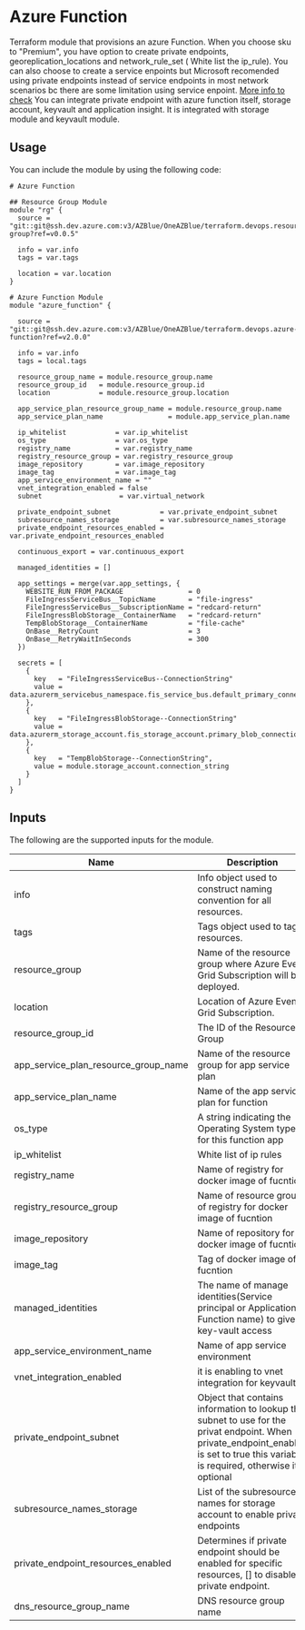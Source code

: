 # Azure Function 
Terraform module that provisions an azure Function. When you choose sku to "Premium", you have option to create private endpoints,  georeplication_locations and network_rule_set ( White list the ip_rule). You can also choose to create a service enpoints but Microsoft recomended using private endpoints instead of service endpoints in most network scenarios bc there are some limitation using service enpoint. [More info to check](https://docs.microsoft.com/en-us/azure/container-registry/container-registry-vnet)
You can integrate private endpoint with azure function itself, storage account, keyvault and application insight. It is integrated with storage module and keyvault module. 

## Usage
You can include the module by using the following code:

```
# Azure Function

## Resource Group Module
module "rg" {
  source = "git::git@ssh.dev.azure.com:v3/AZBlue/OneAZBlue/terraform.devops.resource-group?ref=v0.0.5"

  info = var.info
  tags = var.tags

  location = var.location
}

# Azure Function Module
module "azure_function" {

  source = "git::git@ssh.dev.azure.com:v3/AZBlue/OneAZBlue/terraform.devops.azure-function?ref=v2.0.0"
  
  info = var.info
  tags = local.tags
  
  resource_group_name = module.resource_group.name
  resource_group_id   = module.resource_group.id
  location            = module.resource_group.location

  app_service_plan_resource_group_name = module.resource_group.name
  app_service_plan_name                = module.app_service_plan.name

  ip_whitelist            = var.ip_whitelist
  os_type                 = var.os_type
  registry_name           = var.registry_name
  registry_resource_group = var.registry_resource_group
  image_repository        = var.image_repository
  image_tag               = var.image_tag
  app_service_environment_name = ""
  vnet_integration_enabled = false 
  subnet                   = var.virtual_network

  private_endpoint_subnet            = var.private_endpoint_subnet 
  subresource_names_storage          = var.subresource_names_storage
  private_endpoint_resources_enabled = var.private_endpoint_resources_enabled

  continuous_export = var.continuous_export

  managed_identities = []

  app_settings = merge(var.app_settings, {
    WEBSITE_RUN_FROM_PACKAGE                = 0
    FileIngressServiceBus__TopicName        = "file-ingress"
    FileIngressServiceBus__SubscriptionName = "redcard-return"
    FileIngressBlobStorage__ContainerName   = "redcard-return"
    TempBlobStorage__ContainerName          = "file-cache"
    OnBase__RetryCount                      = 3
    OnBase__RetryWaitInSeconds              = 300
  })

  secrets = [
    {
      key   = "FileIngressServiceBus--ConnectionString"
      value = data.azurerm_servicebus_namespace.fis_service_bus.default_primary_connection_string
    },
    {
      key   = "FileIngressBlobStorage--ConnectionString"
      value = data.azurerm_storage_account.fis_storage_account.primary_blob_connection_string
    },
    {
      key   = "TempBlobStorage--ConnectionString",
      value = module.storage_account.connection_string
    }
  ]
}
```

## Inputs

The following are the supported inputs for the module.

| Name | Description | Type | Default | Required |
|------|-------------|------|---------|:--------:|
| info | Info object used to construct naming convention for all resources. | `object` | n/a | yes |
| tags | Tags object used to tag resources. | `object` | n/a | yes |
| resource_group | Name of the resource group where Azure Event Grid Subscription will be deployed. | `string` | n/a | yes |
| location | Location of Azure Event Grid Subscription. | `string` | n/a | yes |
| resource_group_id | The ID of the Resource Group | `string` | n/a | yes |
| app_service_plan_resource_group_name | Name of the resource group for app service plan | `string` | n/a | yes |
| app_service_plan_name | Name of the app service plan for function | `string` | n/a | yes |
| os_type | A string indicating the Operating System type for this function app | `string` | n/a | no |
| ip_whitelist | White list of ip rules | `string` | N/A | no |
| registry_name | Name of registry for docker image of fucntion | `string` | N/A | yes |
| registry_resource_group | Name of resource group of registry for docker image of fucntion | `string` | N/A | yes |
| image_repository | Name of repository for docker image of fucntion | `string` | N/A | yes |
| image_tag | Tag  of docker image of fucntion | `string` | N/A | yes |
| managed_identities | The name of manage identities(Service principal or Application, Function name) to give key-vault access | `list(object)` | [] | no |
| app_service_environment_name | Name of app service environment | `string` | "" | yes |
| vnet_integration_enabled | it is enabling to vnet integration for keyvault | `bool` | false | no |
| private_endpoint_subnet |Object that contains information to lookup the subnet to use for the privat endpoint. When private_endpoint_enabled is set to true this variable is required, otherwise it is optional  | `list of object` | [] | no |
|subresource_names_storage | List of the subresource names for storage account to enable private endpoints | `list` | N/A | no |
| private_endpoint_resources_enabled | Determines if private endpoint should be enabled for specific resources, [] to disable private endpoint.  | `list` | `["sites", "keyVault", "blob", "table"]` | no |
| dns_resource_group_name | DNS resource group name | `string` | `hubvnetrg`| no |